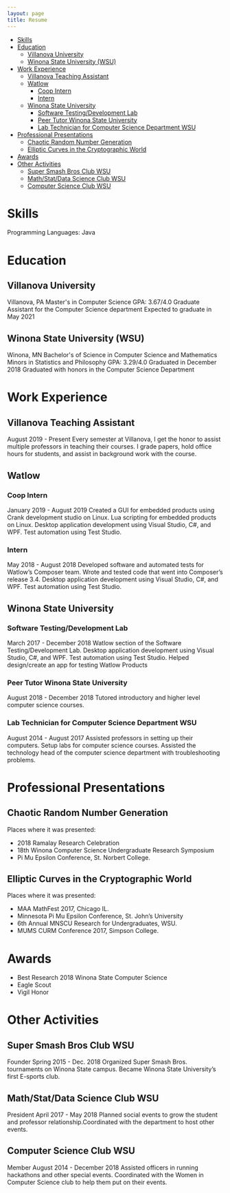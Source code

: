 ```yaml
---
layout: page
title: Resume
---
```


- [Skills](#skills)
- [Education](#education)
  * [Villanova University](#villanova-university)
  * [Winona State University (WSU)](#winona-state-university--wsu-)
- [Work Experience](#work-experience)
  * [Villanova Teaching Assistant](#villanova-teaching-assistant)
  * [Watlow](#watlow)
    + [Coop Intern](#coop-intern)
    + [Intern](#intern)
  * [Winona State University](#winona-state-university)
    + [Software Testing/Development Lab](#software-testing-development-lab)
    + [Peer Tutor Winona State University](#peer-tutor-winona-state-university)
    + [Lab Technician for Computer Science Department WSU](#lab-technician-for-computer-science-department-wsu)
- [Professional Presentations](#professional-presentations)
  * [Chaotic Random Number Generation](#chaotic-random-number-generation)
  * [Elliptic Curves in the Cryptographic World](#elliptic-curves-in-the-cryptographic-world)
- [Awards](#awards)
- [Other Activities](#other-activities)
  * [Super Smash Bros Club WSU](#super-smash-bros-club-wsu)
  * [Math/Stat/Data Science Club WSU](#math-stat-data-science-club-wsu)
  * [Computer Science Club WSU](#computer-science-club-wsu)


# Skills
Programming Languages: Java

# Education
## Villanova University
Villanova, PA
Master's in Computer Science
GPA: 3.67/4.0
Graduate Assistant for the Computer Science department
Expected to graduate in May 2021

## Winona State University (WSU)
Winona, MN
Bachelor's of Science in Computer Science and Mathematics
Minors in Statistics and Philosophy
GPA: 3.29/4.0
Graduated in December 2018
Graduated with honors in the Computer Science Department

# Work Experience
## Villanova Teaching Assistant
August 2019 - Present
Every semester at Villanova, I get the honor to assist multiple professors in teaching their courses. I grade papers, hold office hours for students, and assist in background work with the course.


## Watlow
### Coop Intern
January 2019 - August 2019
Created a GUI for embedded products using Crank development studio on Linux. Lua scripting for embedded products on Linux. Desktop application development using Visual Studio, C#, and WPF. Test automation using Test Studio.
### Intern
May 2018 - August 2018
Developed software and automated tests for Watlow’s Composer team. Wrote and tested code that went into Composer’s release 3.4. Desktop application development using Visual Studio, C#, and WPF. Test automation using Test Studio.
## Winona State University
### Software Testing/Development Lab
March 2017 - December 2018
Watlow section of the Software Testing/Development Lab. Desktop application development using Visual Studio, C#, and WPF. Test automation using Test Studio. Helped design/create an app for testing Watlow Products
### Peer Tutor Winona State University
August 2018 - December 2018
Tutored introductory and higher level computer science courses.
### Lab Technician for Computer Science Department WSU
August 2014 - August 2017
Assisted professors in setting up their computers. Setup labs for computer science courses. Assisted the technology head of the computer science department with troubleshooting problems.


# Professional Presentations
## Chaotic Random Number Generation
Places where it was presented:
* 2018 Ramalay Research Celebration
* 18th Winona Computer Science Undergraduate Research Symposium
* Pi Mu Epsilon Conference, St. Norbert College.
## Elliptic Curves in the Cryptographic World
Places where it was presented:
* MAA MathFest 2017, Chicago IL.
* Minnesota Pi Mu Epsilon Conference, St. John’s University
* 6th Annual MNSCU Research for Undergraduates, WSU.
* MUMS CURM Conference 2017, Simpson College.

# Awards
* Best Research 2018 Winona State Computer Science
* Eagle Scout
* Vigil Honor


# Other Activities
## Super Smash Bros Club WSU
Founder
Spring 2015 - Dec. 2018
Organized Super Smash Bros. tournaments on Winona State campus. Became Winona State University’s first E-sports club.

## Math/Stat/Data Science Club WSU
President
April 2017 - May 2018
Planned social events to grow the student and professor relationship.Coordinated with the department to host other events.

## Computer Science Club WSU
Member
August 2014 - December 2018
Assisted officers in running hackathons and other special events. Coordinated with the Women in Computer Science club to help them put on their events.
